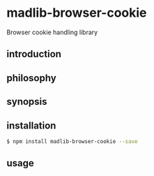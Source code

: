 madlib-browser-cookie
======================

Browser cookie handling library


introduction
------------


philosophy
----------


synopsis
--------


installation
------------
```bash
$ npm install madlib-browser-cookie --save
```

usage
-----
